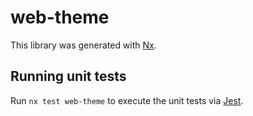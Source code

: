 # web-theme

This library was generated with [Nx](https://nx.dev).

## Running unit tests

Run `nx test web-theme` to execute the unit tests via [Jest](https://jestjs.io).

